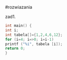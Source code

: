 #rozwiazania 

zad1. 

```c
int main() {
int i;
int tabela[]={1,2,4,6,12};
for (i=4; i=>0; i=i-1)
printf ("%i", tabela [i]);
return 0;
}
```
